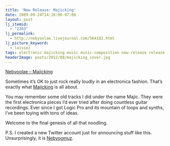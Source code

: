 ```yaml
---
title: 'New Release: Majicking'
date: 2009-09-24T14:18:00-07:00
layout: post
lj_itemid:
  - "2203"
lj_permalink:
  - http://nebyoolae.livejournal.com/564182.html
lj_picture_keyword:
  - laissez
tags: electronic majicking music music-composition new-release release
headerImage: posts/2012/08/majicking_cover.jpg
---
```

[Nebyoolae &#8211; Majicking](http://nebyoolae.com/albums/majicking)

Sometimes it&#8217;s OK to just rock really loudly in an electronica fashion. That&#8217;s exactly what [Majicking](http://nebyoolae.com/albums/majicking) is all about.

You may remember some old tracks I did under the name Majic. They were the first electronica pieces I&#8217;d ever tried after doing countless guitar recordings. Ever since I got Logic Pro and its mountain of loops and synths, I&#8217;ve been toying with tons of ideas.

Welcome to the final genesis of all that noodling.

P.S. I created a new Twitter account just for announcing stuff like this. Unsurprisingly, it is [Nebyoomuz](http://twitter.com/nebyoomuz).

<!--more-->
